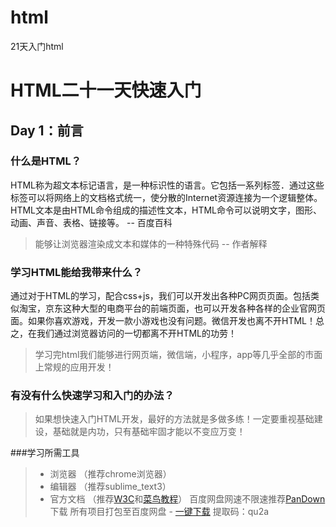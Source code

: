 # html
21天入门html

# HTML二十一天快速入门

## Day 1：前言

### 什么是HTML？

HTML称为超文本标记语言，是一种标识性的语言。它包括一系列标签．通过这些标签可以将网络上的文档格式统一，使分散的Internet资源连接为一个逻辑整体。HTML文本是由HTML命令组成的描述性文本，HTML命令可以说明文字，图形、动画、声音、表格、链接等。 -- 百度百科

>能够让浏览器渲染成文本和媒体的一种特殊代码 -- 作者解释
### 学习HTML能给我带来什么？

通过对于HTML的学习，配合css+js，我们可以开发出各种PC网页页面。包括类似淘宝，京东这种大型的电商平台的前端页面，也可以开发各种各样的企业官网页面。如果你喜欢游戏，开发一款小游戏也没有问题。微信开发也离不开HTML！总之，在我们通过浏览器访问的一切都离不开HTML的功劳！

>学习完html我们能够进行网页端，微信端，小程序，app等几乎全部的市面上常规的应用开发！

### 有没有什么快速学习和入门的办法？

>如果想快速入门HTML开发，最好的方法就是多做多练！一定要重视基础建设，基础就是内功，只有基础牢固才能以不变应万变！

###学习所需工具
>* 浏览器 （推荐chrome浏览器）
>* 编辑器 （推荐sublime_text3）
>* 官方文档 （推荐[W3C][1]和[菜鸟教程][2]）
>百度网盘网速不限速推荐[PanDown][3]下载
>所有项目打包至百度网盘 - [一键下载][4] 提取码：qu2a

  [1]: https://www.w3school.com.cn/html/index.asp
  [2]: https://www.runoob.com/
  [3]: http://pandownload.com/
  [4]: https://pan.baidu.com/s/10HI1ZBoEZUU59Zpcigr80Q
